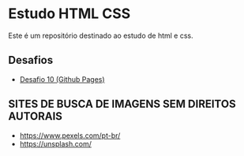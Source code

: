 # Estudo HTML CSS

Este é um repositório destinado ao estudo de html e css.

## Desafios

- [Desafio 10 (Github Pages)](./exercicios/desafios/d010/)

## SITES DE BUSCA DE IMAGENS SEM DIREITOS AUTORAIS

- <https://www.pexels.com/pt-br/>
- <https://unsplash.com/>
